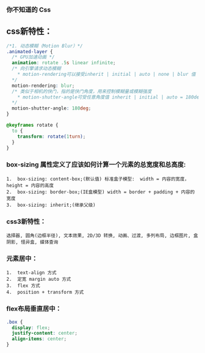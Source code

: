### 你不知道的 Css


## css新特性：
```css
/*1. 动态模糊（Motion Blur）*/
.animated-layer {
  /* GPU加速动画 */
  animation: rotate .5s linear infinite;
  /* 向引擎请求动态模糊
    * motion-rendering可以接受inherit | initial | auto | none | blur 值
  */
  motion-rendering: blur; 
  /* 类似于相机的快门，指的是快门角度，用来控制模糊量或模糊强度
    * motion-shutter-angle可受任意角度值 inherit | initial | auto = 180deg | [0deg, ..., 720deg]
  */
  motion-shutter-angle: 180deg;
}

@keyframes rotate {
  to {
    transform: rotate(1turn);
  }
}
```

### box-sizing 属性定义了应该如何计算一个元素的总宽度和总高度:
```
1.	box-sizing: content-box;(默认值) 标准盒子模型:  width = 内容的宽度， height = 内容的高度
2.	box-sizing: border-box;(IE盒模型) width = border + padding + 内容的宽度
3.  box-sizing: inherit;(继承父级)
```

### css3新特性：
```
选择器, 圆角(边框半径), 文本效果, 2D/3D 转换, 动画、过渡, 多列布局, 边框图片, 盒阴影, 怪异盒, 媒体查询
```
### 元素居中：
```
1.	text-align 方式
2.	定宽 margin auto 方式
3.	flex 方式
4.	position + transform 方式
```

### flex布局垂直居中：
```css
.box {
  display: flex;
  justify-content: center;
  align-items: center;
}
```